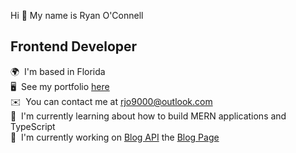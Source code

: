Hi 👋 My name is Ryan O'Connell
## Frontend Developer
🌍  I'm based in Florida  
🖥️  See my portfolio [here](https://neptunerjo.github.io/portfolio/)  
✉️  You can contact me at [rjo9000@outlook.com](mailto:rjo9000@outlook.com)  
🧠  I'm currently learning about how to build MERN applications and TypeScript  
🚀  I'm currently working on [Blog API](https://github.com/neptunerjo/blog-api) the [Blog Page](https://github.com/NeptuneRjo/blog-api-terminal) 

